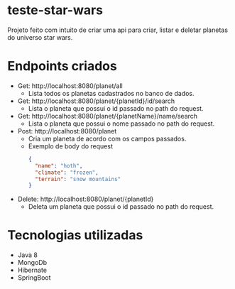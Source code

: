 # teste-star-wars
Projeto feito com intuito de criar uma api para criar, listar e deletar planetas do universo star wars.

# Endpoints criados
 - Get: http://localhost:8080/planet/all
    - Lista todos os planetas cadastrados no banco de dados.
 - Get: http://localhost:8080/planet/{planetId}/id/search
    - Lista o planeta que possui o id passado no path do request.
 - Get: http://localhost:8080/planet/{planetName}/name/search
    - Lista o planeta que possui o nome passado no path do request.
 - Post: http://localhost:8080/planet
    - Cria um planeta de acordo com os campos passados.
    - Exemplo de body do request
      ```json
      {
        "name": "hoth",
        "climate": "frozen",
        "terrain": "snow mountains"
      }
      ```
 - Delete: http://localhost:8080/planet/{planetId}
    - Deleta um planeta que possui o id passado no path do request.
   
# Tecnologias utilizadas
   - Java 8
   - MongoDb
   - Hibernate
   - SpringBoot
